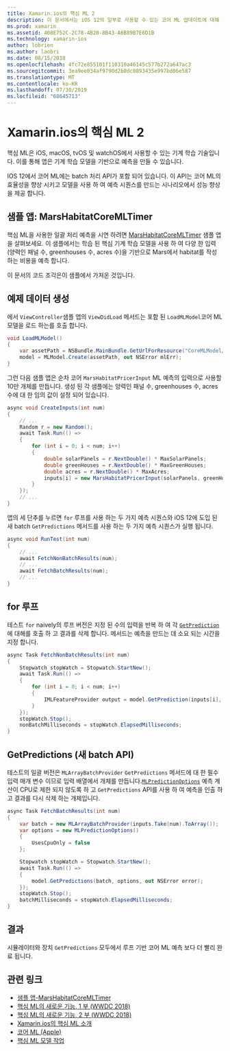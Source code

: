 ```yaml
---
title: Xamarin.ios의 핵심 ML 2
description: 이 문서에서는 iOS 12의 일부로 사용할 수 있는 코어 ML 업데이트에 대해 설명 합니다. 특히 새로운 일괄 처리 예측 API와 관련 된 성능 향상에 대해 살펴봅니다.
ms.prod: xamarin
ms.assetid: 408E752C-2C78-4B20-8B43-A6B89B7E6D1B
ms.technology: xamarin-ios
author: lobrien
ms.author: laobri
ms.date: 08/15/2018
ms.openlocfilehash: 4fc72e855101f110310a46145c577b272a647ac3
ms.sourcegitcommit: 3ea9ee034af9790d2b0dc0893435e997bd06e587
ms.translationtype: MT
ms.contentlocale: ko-KR
ms.lasthandoff: 07/30/2019
ms.locfileid: "68645713"
---
```

# <a name="core-ml-2-in-xamarinios"></a>Xamarin.ios의 핵심 ML 2

핵심 ML은 iOS, macOS, tvOS 및 watchOS에서 사용할 수 있는 기계 학습 기술입니다. 이를 통해 앱은 기계 학습 모델을 기반으로 예측을 만들 수 있습니다.

IOS 12에서 코어 ML에는 batch 처리 API가 포함 되어 있습니다. 이 API는 코어 ML의 효율성을 향상 시키고 모델을 사용 하 여 예측 시퀀스를 만드는 시나리오에서 성능 향상을 제공 합니다.

## <a name="sample-app-marshabitatcoremltimer"></a>샘플 앱: MarsHabitatCoreMLTimer

핵심 ML을 사용한 일괄 처리 예측을 시연 하려면 [MarsHabitatCoreMLTimer](https://docs.microsoft.com/samples/xamarin/ios-samples/ios12-marshabitatcoremltimer) 샘플 앱을 살펴보세요. 이 샘플에서는 학습 된 핵심 기계 학습 모델을 사용 하 여 다양 한 입력 (양력인 패널 수, greenhouses 수, acres 수)을 기반으로 Mars에서 habitat를 작성 하는 비용을 예측 합니다.

이 문서의 코드 조각은이 샘플에서 가져온 것입니다.

## <a name="generate-sample-data"></a>예제 데이터 생성

에서 `ViewController`샘플 앱의 `ViewDidLoad` 메서드는 포함 된 `LoadMLModel`코어 ML 모델을 로드 하는를 호출 합니다.

```csharp
void LoadMLModel()
{
    var assetPath = NSBundle.MainBundle.GetUrlForResource("CoreMLModel/MarsHabitatPricer", "mlmodelc");
    model = MLModel.Create(assetPath, out NSError mlErr);
}
```

그런 다음 샘플 앱은 순차 코어 `MarsHabitatPricerInput` ML 예측의 입력으로 사용할 10만 개체를 만듭니다. 생성 된 각 샘플에는 양력인 패널 수, greenhouses 수, acres 수에 대 한 임의 값이 설정 되어 있습니다.

```csharp
async void CreateInputs(int num)
{
    // ...
    Random r = new Random();
    await Task.Run(() =>
    {
        for (int i = 0; i < num; i++)
        {
            double solarPanels = r.NextDouble() * MaxSolarPanels;
            double greenHouses = r.NextDouble() * MaxGreenHouses;
            double acres = r.NextDouble() * MaxAcres;
            inputs[i] = new MarsHabitatPricerInput(solarPanels, greenHouses, acres);
        }
    });
    // ...
}
```

앱의 세 단추를 누르면 `for` 루프를 사용 하는 두 가지 예측 시퀀스와 iOS 12에 도입 된 새 batch `GetPredictions` 메서드를 사용 하는 두 가지 예측 시퀀스가 실행 됩니다.

```csharp
async void RunTest(int num)
{
    // ...
    await FetchNonBatchResults(num);
    // ...
    await FetchBatchResults(num);
    // ...
}
```

## <a name="for-loop"></a>for 루프

테스트 `for` naively의 루프 버전은 지정 된 수의 입력을 반복 하 여 각 [`GetPrediction`](xref:CoreML.MLModel.GetPrediction*) 에 대해를 호출 하 고 결과를 삭제 합니다. 메서드는 예측을 만드는 데 소요 되는 시간을 지정 합니다.

```csharp
async Task FetchNonBatchResults(int num)
{
    Stopwatch stopWatch = Stopwatch.StartNew();
    await Task.Run(() =>
    {
        for (int i = 0; i < num; i++)
        {
            IMLFeatureProvider output = model.GetPrediction(inputs[i], out NSError error);
        }
    });
    stopWatch.Stop();
    nonBatchMilliseconds = stopWatch.ElapsedMilliseconds;
}
```

## <a name="getpredictions-new-batch-api"></a>GetPredictions (새 batch API)

테스트의 일괄 버전은 `MLArrayBatchProvider` `GetPredictions` 메서드에 대 한 필수 입력 매개 변수 이므로 입력 배열에서 개체를 만듭니다.[`MLPredictionOptions`](xref:CoreML.MLPredictionOptions)
예측 계산이 CPU로 제한 되지 않도록 하 고 `GetPredictions` API를 사용 하 여 예측을 인출 하 고 결과를 다시 삭제 하는 개체입니다.

```csharp
async Task FetchBatchResults(int num)
{
    var batch = new MLArrayBatchProvider(inputs.Take(num).ToArray());
    var options = new MLPredictionOptions()
    {
        UsesCpuOnly = false
    };

    Stopwatch stopWatch = Stopwatch.StartNew();
    await Task.Run(() =>
    {
        model.GetPredictions(batch, options, out NSError error);
    });
    stopWatch.Stop();
    batchMilliseconds = stopWatch.ElapsedMilliseconds;
}
```

## <a name="results"></a>결과

시뮬레이터와 장치 `GetPredictions` 모두에서 루프 기반 코어 ML 예측 보다 더 빨리 완료 됩니다.

## <a name="related-links"></a>관련 링크

- [샘플 앱-MarsHabitatCoreMLTimer](https://docs.microsoft.com/samples/xamarin/ios-samples/ios12-marshabitatcoremltimer)
- [핵심 ML의 새로운 기능, 1 부 (WWDC 2018)](https://developer.apple.com/videos/play/wwdc2018/708/)
- [핵심 ML의 새로운 기능, 2 부 (WWDC 2018)](https://developer.apple.com/videos/play/wwdc2018/709/)
- [Xamarin.ios의 핵심 ML 소개](https://docs.microsoft.com/xamarin/ios/platform/introduction-to-ios11/coreml)
- [코어 ML (Apple)](https://developer.apple.com/documentation/coreml?language=objc)
- [핵심 ML 모델 작업](https://developer.apple.com/machine-learning/build-run-models/)
